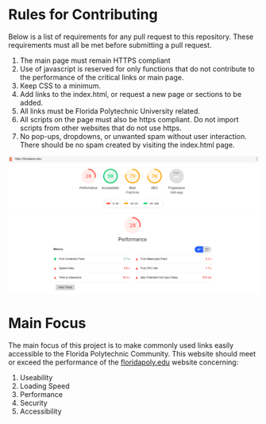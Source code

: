 # Rules for Contributing
Below is a list of requirements for any pull request to this repository. These requirements must all be met before submitting a pull request.

1. The main page must remain HTTPS compliant
2. Use of javascript is reserved for only functions that do not contribute to the performance of the critical links or main page.
3. Keep CSS to a minimum.
4. Add links to the index.html, or request a new page or sections to be added.
5. All links must be Florida Polytechnic University related.
6. All scripts on the page must also be https compliant. Do not import scripts from other websites that do not use https.
7. No pop-ups, dropdowns, or unwanted spam without user interaction. There should be no spam created by visiting the index.html page.

![floridapoly.edu score](floridapoly-edu-score.png)
# Main Focus
The main focus of this project is to make commonly used links easily accessible to the Florida Polytechnic Community. This website should meet or exceed the performance of the [floridapoly.edu](https://floridapoly.edu/) website concerning:
1. Useability
2. Loading Speed
3. Performance
4. Security
5. Accessibility
